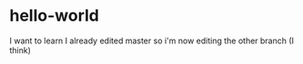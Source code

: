# hello-world
I want to learn
I already edited master so i'm now editing the other branch (I think)
